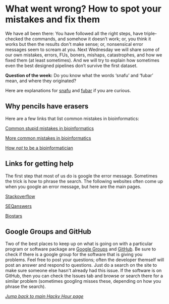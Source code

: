 # What went wrong? How to spot your mistakes and fix them

We have all been there: You have followed all the right steps, have triple-checked the commands, and somehow it doesn’t work; or, you think it works but then the results don't make sense; or, nonsensical error messages seem to scream at you. Next Wednesday we will share some of our own mistakes, errors, FUs, boners, mishaps, catastrophes, and how we fixed them (at least sometimes). And we will try to explain how sometimes even the best designed pipelines don’t survive the first dataset.

**Question of the week:** Do you know what the words ‘snafu’ and ‘fubar’ mean, and where they originated?

Here are explanations for [snafu](https://en.wikipedia.org/wiki/SNAFU) and [fubar](https://en.wikipedia.org/wiki/List_of_military_slang_terms#FUBAR) if you are curious.

## Why pencils have erasers

Here are a few links that list common mistakes in bioinformatics:

[Common stupid mistakes in bioinformatics](https://www.biostars.org/p/7126/)

[More common mistakes in bioinformatics](http://xiaojianfeng.github.io/bioinf/common-mistakes-in-bioinformatics.html)

[How *not* to be a bioinformatician](https://scfbm.biomedcentral.com/track/pdf/10.1186/1751-0473-7-3)


## Links for getting help

The first step that most of us do is google the error message. Sometimes the trick is how to phrase the search. The following websites often come up when you google an error message, but here are the main pages. 

[Stackoverflow](https://stackoverflow.com/)

[SEQanswers](http://seqanswers.com/)

[Biostars](https://www.biostars.org/)


## Google Groups and GitHub

Two of the best places to keep up on what is going on with a particular program or software package are [Google Groups](https://groups.google.com/forum/#!overview) and [GitHub](https://github.com/). Be sure to check if there is a google group for the software that is giving you problems. Feel free to post your questions; often the developer themself will post an answer and respond to questions. Just do a search on the site to make sure someone else hasn't already had this issue. If the software is on GitHub, then you can check the Issues tab and browse or search there for a similar problem (sometimes googling misses these, depending on how you phrase the search). 

[*Jump back to main Hacky Hour page*](https://otagomohio.github.io/hackyhour/)
